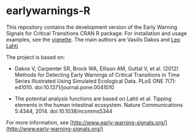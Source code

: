 # earlywarnings-R

This repository contains the development version of the Early Warning
Signals for Critical Transitions CRAN R package. For installation and
usage examples, see the [vignette](vignettes/vignette.md). The main
authors are Vasilis Dakos and [Leo Lahti](@antagomir)

The project is based on:

 * Dakos V, Carpenter SR, Brock WA, Ellison AM, Guttal V, et
   al. (2012) Methods for Detecting Early Warnings of Critical
   Transitions in Time Series Illustrated Using Simulated Ecological
   Data. PLoS ONE 7(7): e41010. doi:10.1371/journal.pone.0041010

 * The potential analysis functions are based on Lahti et al. Tipping
   elements in the human intestinal ecosystem. Nature Communications
   5:4344, 2014. doi:10.1038/ncomms5344

For more information, see [http://www.early-warning-signals.org/](http://www.early-warning-signals.org/)





